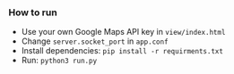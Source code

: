 ### How to run

- Use your own Google Maps API key in `view/index.html`
- Change `server.socket_port` in `app.conf`
- Install dependencies: `pip install -r requirments.txt`
- Run: `python3 run.py`
